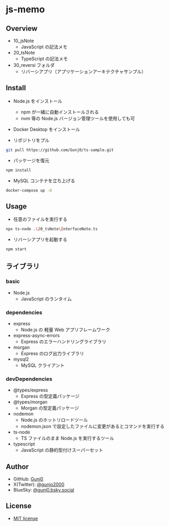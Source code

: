 # js-memo

## Overview

- 10_jsNote
  - JavaScript の記法メモ
- 20_tsNote
  - TypeScript の記法メモ
- 30_reversi フォルダ
  - リバーシアプリ（アプリケーションアーキテクチャサンプル）

## Install

- Node.js をインストール

  - npm が一緒に自動インストールされる
  - nvm 等の Node.js バージョン管理ツールを使用しても可

- Docker Desktop をインストール

- リポジトリをプル

```bash
git pull https://github.com/Gunj0/ts-sample.git
```

- パッケージを復元

```bash
npm install
```

- MySQL コンテナを立ち上げる

```bash
docker-compose up -d
```

## Usage

- 任意のファイルを実行する

```bash
npx ts-node .\20_tsNote\InterfaceNote.ts
```

- リバーシアプリを起動する

```bash
npm start
```

## ライブラリ

### basic

- Node.js
  - JavaScript のランタイム

### dependencies

- express
  - Node.js の 軽量 Web アプリフレームワーク
- express-async-errors
  - Express のエラーハンドリングライブラリ
- morgan
  - Express のログ出力ライブラリ
- mysql2
  - MySQL クライアント

### devDependencies

- @types/express
  - Express の型定義パッケージ
- @types/morgan
  - Morgan の型定義パッケージ
- nodemon
  - Node.js のホットリロードツール
  - nodemon.json で設定したファイルに変更があるとコマンドを実行する
- ts-node
  - TS ファイルのまま Node.js を実行するツール
- typescript
  - JavaScript の静的型付けスーパーセット

## Author

- GitHub: [Gunj0](https://github.com/Gunj0)
- X(Twitter): [@gunjo2000](https://twitter.com/gunjo2000)
- BlueSky: [@gunj0.bsky.social](https://bsky.app/profile/gunj0.bsky.social)

## License

- [MIT license](https://en.wikipedia.org/wiki/MIT_License)
